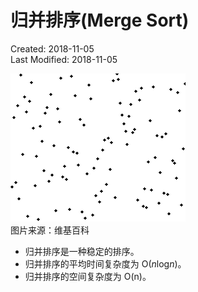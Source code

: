 # 归并排序(Merge Sort)
Created: 2018-11-05  
Last Modified: 2018-11-05  

![image](./images/Merge_sort.gif)  
图片来源：维基百科

- 归并排序是一种稳定的排序。
- 归并排序的平均时间复杂度为 O(<i>n</i>log<i>n</i>)。
- 归并排序的空间复杂度为 O(n)。